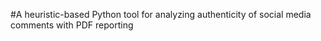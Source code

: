 #A heuristic-based Python tool for analyzing authenticity of social media comments with PDF reporting
